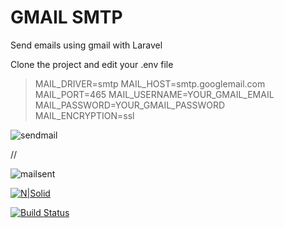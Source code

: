 # GMAIL SMTP

Send emails using gmail with Laravel

Clone the project and edit your .env file

> MAIL_DRIVER=smtp
> MAIL_HOST=smtp.googlemail.com
> MAIL_PORT=465
> MAIL_USERNAME=YOUR_GMAIL_EMAIL
> MAIL_PASSWORD=YOUR_GMAIL_PASSWORD
> MAIL_ENCRYPTION=ssl

![sendmail](https://user-images.githubusercontent.com/24662381/58986439-ab1f7b00-87dd-11e9-8d27-443891ecba71.png)

//

![mailsent](https://user-images.githubusercontent.com/24662381/58986437-aa86e480-87dd-11e9-86eb-7458bea513c2.png)


[![N|Solid](https://cldup.com/dTxpPi9lDf.thumb.png)](https://nodesource.com/products/nsolid)

[![Build Status](https://travis-ci.org/joemccann/dillinger.svg?branch=master)](https://travis-ci.org/joemccann/dillinger)
